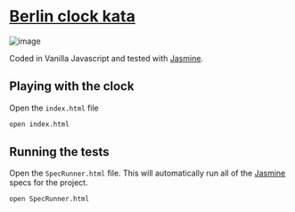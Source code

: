 # [Berlin clock kata](http://agilekatas.co.uk/katas/BerlinClock-Kata)

![image](http://agilekatas.co.uk/static/img/katas/kata_berlinclock.png)

Coded in Vanilla Javascript and tested with [Jasmine](https://jasmine.github.io/).

Playing with the clock
-----------------------

Open the `index.html` file

```bash
open index.html
```

Running the tests
------------------

Open the `SpecRunner.html` file.
This will automatically run all of the [Jasmine](https://jasmine.github.io/) specs for the project.

```bash
open SpecRunner.html
```
